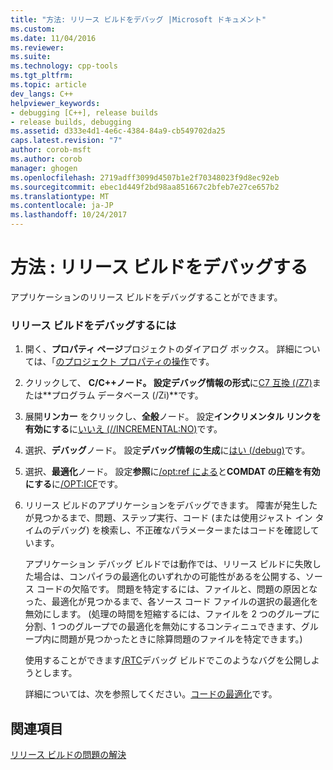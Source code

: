 ```yaml
---
title: "方法: リリース ビルドをデバッグ |Microsoft ドキュメント"
ms.custom: 
ms.date: 11/04/2016
ms.reviewer: 
ms.suite: 
ms.technology: cpp-tools
ms.tgt_pltfrm: 
ms.topic: article
dev_langs: C++
helpviewer_keywords:
- debugging [C++], release builds
- release builds, debugging
ms.assetid: d333e4d1-4e6c-4384-84a9-cb549702da25
caps.latest.revision: "7"
author: corob-msft
ms.author: corob
manager: ghogen
ms.openlocfilehash: 2719adff3099d4507b1e2f70348023f9d8ec92eb
ms.sourcegitcommit: ebec1d449f2bd98aa851667c2bfeb7e27ce657b2
ms.translationtype: MT
ms.contentlocale: ja-JP
ms.lasthandoff: 10/24/2017
---
```

# <a name="how-to-debug-a-release-build"></a>方法 : リリース ビルドをデバッグする
アプリケーションのリリース ビルドをデバッグすることができます。  
  
### <a name="to-debug-a-release-build"></a>リリース ビルドをデバッグするには  
  
1.  開く、**プロパティ ページ**プロジェクトのダイアログ ボックス。 詳細については、「[のプロジェクト プロパティの操作](../../ide/working-with-project-properties.md)です。  
  
2.  クリックして、 **C/C++**ノード。 設定**デバッグ情報の形式**に[C7 互換 (/Z7)](../../build/reference/z7-zi-zi-debug-information-format.md)または**プログラム データベース (/Zi)**です。  
  
3.  展開**リンカー**  をクリックし、**全般**ノード。 設定**インクリメンタル リンクを有効にする**に[いいえ (//INCREMENTAL:NO)](../../build/reference/incremental-link-incrementally.md)です。  
  
4.  選択、**デバッグ**ノード。 設定**デバッグ情報の生成**に[はい (/debug)](../../build/reference/debug-generate-debug-info.md)です。  
  
5.  選択、**最適化**ノード。 設定**参照**に[/opt:ref による](../../build/reference/opt-optimizations.md)と**COMDAT の圧縮を有効にする**に[/OPT:ICF](../../build/reference/opt-optimizations.md)です。  
  
6.  リリース ビルドのアプリケーションをデバッグできます。 障害が発生したが見つかるまで、問題、ステップ実行、コード (または使用ジャスト イン タイムのデバッグ) を検索し、不正確なパラメーターまたはコードを確認しています。  
  
     アプリケーション デバッグ ビルドでは動作では、リリース ビルドに失敗した場合は、コンパイラの最適化のいずれかの可能性があるを公開する、ソース コードの欠陥です。 問題を特定するには、ファイルと、問題の原因となった、最適化が見つかるまで、各ソース コード ファイルの選択の最適化を無効にします。 (処理の時間を短縮するには、ファイルを 2 つのグループに分割、1 つのグループでの最適化を無効にするコンティニュできます、グループ内に問題が見つかったときに除算問題のファイルを特定できます。)  
  
     使用することができます[/RTC](../../build/reference/rtc-run-time-error-checks.md)デバッグ ビルドでこのようなバグを公開しようとします。  
  
     詳細については、次を参照してください。[コードの最適化](../../build/reference/optimizing-your-code.md)です。  
  
## <a name="see-also"></a>関連項目  
 [リリース ビルドの問題の解決](../../build/reference/fixing-release-build-problems.md)